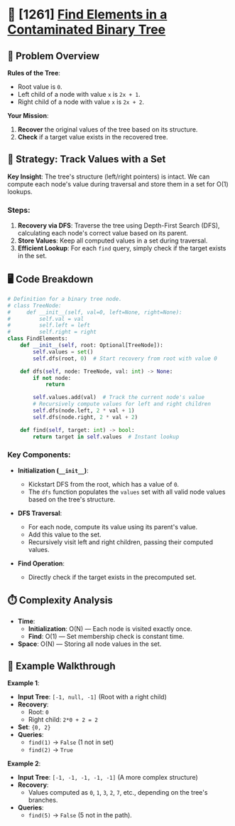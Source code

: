# 🚀 [1261] [Find Elements in a Contaminated Binary Tree](../medium/1261.py)

## 🧩 Problem Overview

**Rules of the Tree**:

-   Root value is `0`.
-   Left child of a node with value `x` is `2x + 1`.
-   Right child of a node with value `x` is `2x + 2`.

**Your Mission**:

1. **Recover** the original values of the tree based on its structure.
2. **Check** if a target value exists in the recovered tree.

## 🚀 Strategy: Track Values with a Set

**Key Insight**: The tree's structure (left/right pointers) is intact. We can compute each node's value during traversal and store them in a set for O(1) lookups.

### Steps:

1. **Recovery via DFS**: Traverse the tree using Depth-First Search (DFS), calculating each node's correct value based on its parent.
2. **Store Values**: Keep all computed values in a set during traversal.
3. **Efficient Lookup**: For each `find` query, simply check if the target exists in the set.

## 🖥️ Code Breakdown

```python
# Definition for a binary tree node.
# class TreeNode:
#     def __init__(self, val=0, left=None, right=None):
#         self.val = val
#         self.left = left
#         self.right = right
class FindElements:
    def __init__(self, root: Optional[TreeNode]):
        self.values = set()
        self.dfs(root, 0)  # Start recovery from root with value 0

    def dfs(self, node: TreeNode, val: int) -> None:
        if not node:
            return

        self.values.add(val)  # Track the current node's value
        # Recursively compute values for left and right children
        self.dfs(node.left, 2 * val + 1)
        self.dfs(node.right, 2 * val + 2)

    def find(self, target: int) -> bool:
        return target in self.values  # Instant lookup
```

### Key Components:

-   **Initialization (`__init__`)**:
    -   Kickstart DFS from the root, which has a value of `0`.
    -   The `dfs` function populates the `values` set with all valid node values based on the tree's structure.
-   **DFS Traversal**:

    -   For each node, compute its value using its parent's value.
    -   Add this value to the set.
    -   Recursively visit left and right children, passing their computed values.

-   **Find Operation**:
    -   Directly check if the target exists in the precomputed set.

## ⏱️ Complexity Analysis

-   **Time**:
    -   **Initialization**: O(N) — Each node is visited exactly once.
    -   **Find**: O(1) — Set membership check is constant time.
-   **Space**: O(N) — Storing all node values in the set.

## 🌟 Example Walkthrough

**Example 1**:

-   **Input Tree**: `[-1, null, -1]` (Root with a right child)
-   **Recovery**:
    -   Root: `0`
    -   Right child: `2*0 + 2 = 2`
-   **Set**: `{0, 2}`
-   **Queries**:
    -   `find(1)` → `False` (1 not in set)
    -   `find(2)` → `True`

**Example 2**:

-   **Input Tree**: `[-1, -1, -1, -1, -1]` (A more complex structure)
-   **Recovery**:
    -   Values computed as `0`, `1`, `3`, `2`, `7`, etc., depending on the tree's branches.
-   **Queries**:
    -   `find(5)` → `False` (5 not in the path).
